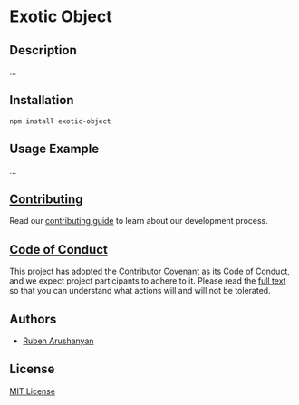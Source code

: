 # Exotic Object

## Description

...


## Installation

```
npm install exotic-object
```

## Usage Example

...

## [Contributing](https://github.com/ruben-arushanyan/exotic-object/blob/master/CONTRIBUTING.md)

Read our [contributing guide](https://github.com/ruben-arushanyan/exotic-object/blob/master/CONTRIBUTING.md) to learn about our development process.

## [Code of Conduct](https://github.com/ruben-arushanyan/exotic-object/blob/master/CODE_OF_CONDUCT.md)

This project has adopted the [Contributor Covenant](https://www.contributor-covenant.org) as its Code of Conduct, and we expect project participants to adhere to it. Please read the [full text](https://github.com/ruben-arushanyan/exotic-object/blob/master/CODE_OF_CONDUCT.md) so that you can understand what actions will and will not be tolerated.

## Authors

- [Ruben Arushanyan](https://github.com/ruben-arushanyan)

## License

[MIT License](https://github.com/Ruben-Arushanyan/exotic-object/blob/master/LICENSE)